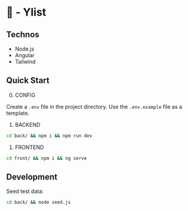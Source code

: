 # 📜 - Ylist

## Technos

- Node.js
- Angular
- Tailwind

## Quick Start

0. CONFIG

Create a `.env` file in the project directory. Use the `.env.example` file as a template.

1. BACKEND

```bash
cd back/ && npm i && npm run dev
```

1. FRONTEND

```bash
cd front/ && npm i && ng serve
```

## Development

Seed test data:

```bash
cd back/ && node seed.js
```
